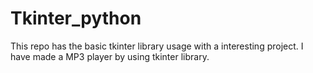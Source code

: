 # Tkinter_python
This repo has the basic tkinter library usage with a interesting project.
I have made a MP3 player by using tkinter library.
